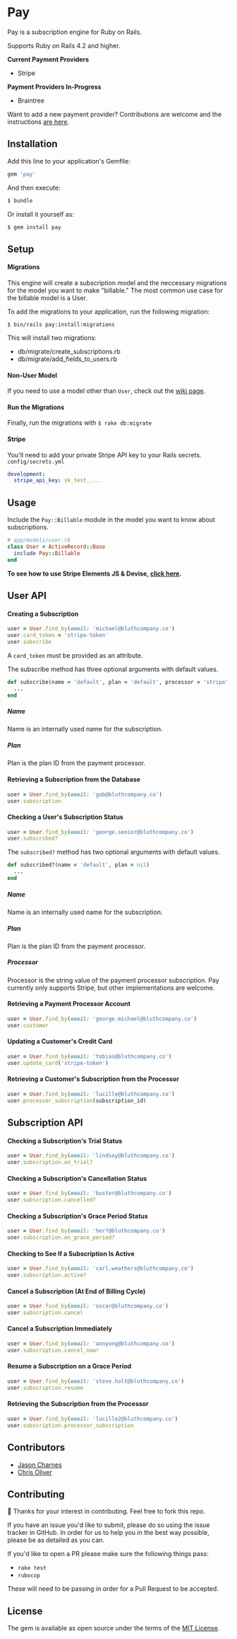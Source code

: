 # Pay
Pay is a subscription engine for Ruby on Rails.

Supports Ruby on Rails 4.2 and higher.

**Current Payment Providers**
* Stripe

**Payment Providers In-Progress**
* Braintree

Want to add a new payment provider? Contributions are welcome and the instructions [are here](https://github.com/jasoncharnes/pay/wiki/New-Payment-Provider).

## Installation
Add this line to your application's Gemfile:

```ruby
gem 'pay'
```

And then execute:
```bash
$ bundle
```

Or install it yourself as:
```bash
$ gem install pay
```

## Setup
#### Migrations
This engine will create a subscription model and the neccessary migrations for the model you want to make "billable." The most common use case for the billable model is a User.

To add the migrations to your application, run the following migration:

`$ bin/rails pay:install:migrations`

This will install two migrations:
- db/migrate/create_subscriptions.rb
- db/migrate/add_fields_to_users.rb

#### Non-User Model
If you need to use a model other than `User`, check out the [wiki page](https://github.com/jasoncharnes/pay/wiki/Model-Other-Than-User).

#### Run the Migrations
Finally, run the migrations with `$ rake db:migrate`

#### Stripe
You'll need to add your private Stripe API key to your Rails secrets. `config/secrets.yml`

```yaml
development:
  stripe_api_key: sk_test_....
```

## Usage
Include the `Pay::Billable` module in the model you want to know about subscriptions.

```ruby
# app/models/user.rb
class User < ActiveRecord::Base
  include Pay::Billable
end
```

**To see how to use Stripe Elements JS & Devise, [click here](https://github.com/jasoncharnes/pay/wiki/Using-Stripe-Elements-and-Devise).**

## User API
#### Creating a Subscription

```ruby
user = User.find_by(email: 'michael@bluthcompany.co')
user.card_token = 'stripe-token'
user.subscribe
```

A `card_token` must be provided as an attribute.

The subscribe method has three optional arguments with default values.

```ruby
def subscribe(name = 'default', plan = 'default', processor = 'stripe')
  ...
end
```

##### Name
Name is an internally used name for the subscription.

##### Plan
Plan is the plan ID from the payment processor.

#### Retrieving a Subscription from the Database
```ruby
user = User.find_by(email: 'gob@bluthcompany.co')
user.subscription
```

#### Checking a User's Subscription Status

```ruby
user = User.find_by(email: 'george.senior@bluthcompany.co')
user.subscribed?
```

The `subscribed?` method has two optional arguments with default values.

```ruby
def subscribed?(name = 'default', plan = nil)
  ...
end
```

##### Name
Name is an internally used name for the subscription.

##### Plan
Plan is the plan ID from the payment processor.

##### Processor
Processor is the string value of the payment processor subscription. Pay currently only supports Stripe, but other implementations are welcome.

#### Retrieving a Payment Processor Account

```ruby
user = User.find_by(email: 'george.michael@bluthcompany.co')
user.customer
```

#### Updating a Customer's Credit Card

```ruby
user = User.find_by(email: 'tobias@bluthcompany.co')
user.update_card('stripe-token')
```

#### Retrieving a Customer's Subscription from the Processor

```ruby
user = User.find_by(email: 'lucille@bluthcompany.co')
user.processor_subscription(subscription_id)
```

## Subscription API
#### Checking a Subscription's Trial Status

```ruby
user = User.find_by(email: 'lindsay@bluthcompany.co')
user.subscription.on_trial?
```

#### Checking a Subscription's Cancellation Status

```ruby
user = User.find_by(email: 'buster@bluthcompany.co')
user.subscription.cancelled?
```

#### Checking a Subscription's Grace Period Status

```ruby
user = User.find_by(email: 'her?@bluthcompany.co')
user.subscription.on_grace_period?
```

#### Checking to See If a Subscription Is Active

```ruby
user = User.find_by(email: 'carl.weathers@bluthcompany.co')
user.subscription.active?
```

#### Cancel a Subscription (At End of Billing Cycle)

```ruby
user = User.find_by(email: 'oscar@bluthcompany.co')
user.subscription.cancel
```

#### Cancel a Subscription Immediately

```ruby
user = User.find_by(email: 'annyong@bluthcompany.co')
user.subscription.cancel_now!
```

#### Resume a Subscription on a Grace Period

```ruby
user = User.find_by(email: 'steve.holt@bluthcompany.co')
user.subscription.resume
```

#### Retrieving the Subscription from the Processor

```ruby
user = User.find_by(email: 'lucille2@bluthcompany.co')
user.subscription.processor_subscription
```

## Contributors
* [Jason Charnes](https://twitter.com/jmcharnes)
* [Chris Oliver](https://twitter.com/excid3)

## Contributing
👋 Thanks for your interest in contributing. Feel free to fork this repo.

If you have an issue you'd like to submit, please do so using the issue tracker in GitHub. In order for us to help you in the best way possible, please be as detailed as you can.

If you'd like to open a PR please make sure the following things pass:
* `rake test`
* `rubocop`

These will need to be passing in order for a Pull Request to be accepted.

## License
The gem is available as open source under the terms of the [MIT License](http://opensource.org/licenses/MIT).
